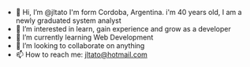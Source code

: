 - 👋 Hi, I’m @jltato I'm form Cordoba, Argentina. i'm 40 years old, I am a newly graduated system analyst
- 👀 I’m interested in learn, gain experience and grow as a developer
- 🌱 I’m currently learning Web Development
- 💞️ I’m looking to collaborate on anything
- 📫 How to reach me: jltato@hotmail.com

<!---
jltato/jltato is a ✨ special ✨ repository because its `README.md` (this file) appears on your GitHub profile.
You can click the Preview link to take a look at your changes.
--->
